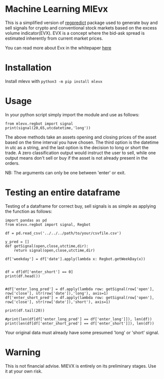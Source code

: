 # Machine Learning MlEvx

This is a simplified version of [regpredict](https://pypi.org/project/regpredict/) package used to generate buy and sell signals for crypto and conventional stock markets based on the excess volume indicator(EVX). EVX is a concept where the bid-ask spread is estimated inherently from current market prices. 

You can read more about Evx in the whitepaper [here](https://www.researchgate.net/publication/345313655_DeFiPaper)  
# Installation
Install mlevx with `python3 -m pip install mlevx`  
# Usage

In your python script simply import the module and use as follows:

```  
from mlevx.regbot import signal
print(signal(20,65,utcdatetime,'long'))
```
The above methods take an assets opening and closing prices of the asset based on the time interval you have chosen. The third option is the datetime in utc as a string, and the last option is the decision to long or short the trade. A zero classification output would instruct the user to sell, while one output means don't sell or buy if the asset  is not already present in the orders.  

NB: The arguments can only be one between 'enter' or exit.  

# Testing an entire dataframe
Testing of a dataframe for correct buy, sell signals is as simple as applying the function as follows:  

```
import pandas as pd
from mlevx.regbot import signal, Regbot

df = pd.read_csv('../../../path/to/your/csvfile.csv')

y_pred = []
def getSignal(open,close,utctime,dir):
    return signal(open,close,utctime,dir)

df['weekday'] = df['date'].apply(lambda x: Regbot.getWeekDay(x))


df = df[df['enter_short'] == 0]
print(df.head())


#df['enter_long_pred'] = df.apply(lambda row: getSignal(row['open'], row['close'], str(row['date']),'long'), axis=1)
df['enter_short_pred'] = df.apply(lambda row: getSignal(row['open'], row['close'], str(row['date']),'short'), axis=1)

print(df.tail(20))

#print(len(df[df['enter_long_pred'] == df['enter_long']]), len(df))
print(len(df[df['enter_short_pred'] == df['enter_short']]), len(df))

```

Your original data must already have some presumed 'long' or 'short' signal.

# Warning
This is not financial advise. MlEVX is entirely on its preliminary stages. Use it at your own risk.